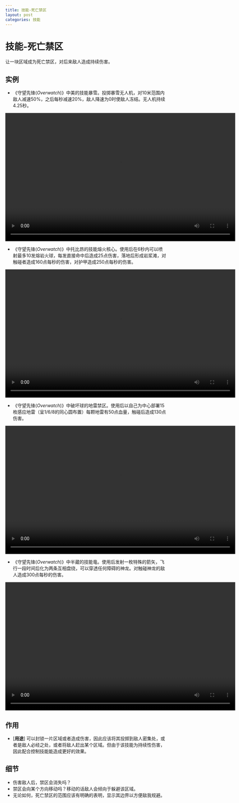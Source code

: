 ```yaml
---
title: 技能-死亡禁区
layout: post
categories: 技能
---
```


# 技能-死亡禁区
让一块区域成为死亡禁区，对后来敌人造成持续伤害。

## 实例
- 《守望先锋(*Overwatch*)》中美的技能暴雪。投掷暴雪无人机，对10米范围内敌人减速50%，之后每秒减速20%，敌人降速为0时使敌人冻结。无人机持续4.25秒。

<video width="720" height="400" controls>
    <source src="/videos/美-暴雪.mp4" type="video/mp4">
</video>

- 《守望先锋(*Overwatch*)》中托比昂的技能熔火核心。使用后在6秒内可以喷射最多10发熔岩火球，每发直接命中后造成25点伤害，落地后形成岩浆滩，对触碰者造成160点每秒的伤害，对护甲造成250点每秒的伤害。

<video width="720" height="400" controls>
    <source src="/videos/托比昂-熔火核心.mp4" type="video/mp4">
</video>

- 《守望先锋(*Overwatch*)》中破坏球的地雷禁区。使用后以自己为中心部署15枚感应地雷（呈1/6/8的同心圆布置）每颗地雷有50点血量，触碰后造成130点伤害。

<video width="720" height="400" controls>
    <source src="/videos/破坏球-地雷禁区.mp4" type="video/mp4">
</video>

- 《守望先锋(*Overwatch*)》中半蔵的技能竜。使用后发射一枚特殊的箭矢，飞行一段时间后化为两条互相盘绕，可以穿透任何障碍的神龙。对触碰神龙的敌人造成300点每秒的伤害。

<video width="720" height="400" controls>
    <source src="/videos/半藏-竜.mp4" type="video/mp4">
</video>

## 作用
- [**用途**] 可以封锁一片区域或者造成伤害，因此应该将其投掷到敌人密集处，或者是敌人必经之处，或者将敌人赶出某个区域。但由于该技能为持续性伤害，因此配合控制技能能造成更好的效果。

## 细节
- 伤害敌人后，禁区会消失吗？
- 禁区会向某个方向移动吗？移动的话敌人会倾向于躲避该区域。
- 无论如何，死亡禁区的范围应该有明确的表明，显示其边界以方便敌我规避。